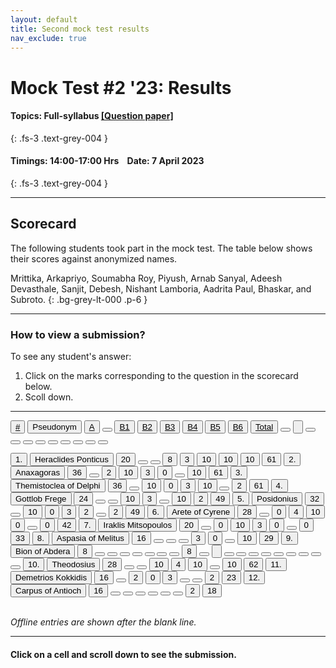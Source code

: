 ```yaml
---
layout: default
title: Second mock test results
nav_exclude: true
---
```



#  Mock Test #2 '23: Results

#### Topics: Full-syllabus  [[Question paper]](/docs/mock_test/018_apr_7_full/)
{: .fs-3 .text-grey-004 }


#### Timings: 14:00-17:00 Hrs &nbsp;&nbsp;  Date: 7 April 2023
{: .fs-3 .text-grey-004 }

---


## Scorecard


The following students took part in the mock test. The table below shows their scores against anonymized names.


Mrittika, Arkapriyo,  Soumabha Roy,  Piyush,  Arnab Sanyal,  Adeesh Devasthale,
Sanjit,  Debesh,  Nishant Lamboria,  Aadrita Paul,  Bhaskar,  and Subroto.
{: .bg-grey-lt-000 .p-6 }


---

### How to view a submission?

To see any student's answer:

1. Click on the marks corresponding to the question in the scorecard below.
2. Scoll down.


---

  <div class="markpalette">
      <div class="markpalette-keys">

<button class="markbutton white"><u>#</u></button>
<input type="button" class="markbutton white" value="Pseudonym"/>
<button class="markbutton white"><u>A</u></button>
<button class="markbutton white"></button>
<button class="markbutton white"><u>B1</u></button>
<button class="markbutton white"><u>B2</u></button>
<button class="markbutton white"><u>B3</u></button>
<button class="markbutton white"><u>B4</u></button>
<button class="markbutton white"><u>B5</u></button>
<button class="markbutton white"><u>B6</u></button>
<button class="markbutton white"><u>Total</u></button>
<button class="markbutton white"></button>
<input type="button" class="markbutton white" value=""/>
<button class="markbutton white" ></button>
<button class="markbutton white"></button>
<button class="markbutton white"></button>
<button class="markbutton white"></button>
<button class="markbutton white"></button>
<button class="markbutton white"></button>
<button class="markbutton white"></button>
<button class="markbutton white"></button>
<button class="markbutton white"></button>



<button class="markbutton rank">1. </button>
<input type="button" class="markbutton white" value="Heraclides Ponticus"/>
<button class="markbutton blank" onclick = "markdisplay('Heraclides_Ponticus/PartA',18)">20</button>
<button class="button white"></button>
<button class="button blank"></button>
<button class="markbutton right" onclick = "markdisplay('Heraclides_Ponticus/B2',18)">8</button>
<button class="markbutton wrong" onclick = "markdisplay('Heraclides_Ponticus/B3',18)">3</button>
<button class="markbutton right" onclick = "markdisplay('Heraclides_Ponticus/B4',18)">10</button>
<button class="markbutton right" onclick = "markdisplay('Heraclides_Ponticus/B5',18)">10</button>
<button class="markbutton right" onclick = "markdisplay('Heraclides_Ponticus/B6',18)">10</button>
<button class="markbutton total">61</button>
<button class="markbutton rank">2. </button>
<input type="button" class="markbutton white" value="Anaxagoras"/>
<button class="markbutton blank" onclick = "markdisplay('Anaxagoras/PartA',18)">36</button>
<button class="button white"></button>
<button class="markbutton wrong" onclick = "markdisplay('Anaxagoras/B1',18)">2</button>
<button class="markbutton right" onclick = "markdisplay('Anaxagoras/B2',18)">10</button>
<button class="markbutton wrong" onclick = "markdisplay('Anaxagoras/B3',18)">3</button>
<button class="markbutton wrong" onclick = "markdisplay('Anaxagoras/B4',18)">0</button>
<button class="button blank"></button>
<button class="markbutton right" onclick = "markdisplay('Anaxagoras/B6',18)">10</button>
<button class="markbutton total">61</button>
<button class="markbutton rank">3. </button>
<input type="button" class="markbutton white" value="Themistoclea of Delphi"/>
<button class="markbutton blank" onclick = "markdisplay('Themistoclea_of_Delphi/PartA',18)">36</button>
<button class="button white"></button>
<button class="markbutton right" onclick = "markdisplay('Themistoclea_of_Delphi/B1',18)">10</button>
<button class="markbutton wrong" onclick = "markdisplay('Themistoclea_of_Delphi/B2',18)">0</button>
<button class="markbutton wrong" onclick = "markdisplay('Themistoclea_of_Delphi/B3',18)">3</button>
<button class="markbutton right" onclick = "markdisplay('Themistoclea_of_Delphi/B4',18)">10</button>
<button class="button blank"></button>
<button class="markbutton wrong" onclick = "markdisplay('Themistoclea_of_Delphi/B6',18)">2</button>
<button class="markbutton total">61</button>
<button class="markbutton rank">4. </button>
<input type="button" class="markbutton white" value="Gottlob Frege"/>
<button class="markbutton blank" onclick = "markdisplay('Gottlob_Frege/PartA',18)">24</button>
<button class="button white"></button>
<button class="button blank"></button>
<button class="markbutton right" onclick = "markdisplay('Gottlob_Frege/B2',18)">10</button>
<button class="markbutton wrong" onclick = "markdisplay('Gottlob_Frege/B3',18)">3</button>
<button class="button blank"></button>
<button class="markbutton right" onclick = "markdisplay('Gottlob_Frege/B5',18)">10</button>
<button class="markbutton wrong" onclick = "markdisplay('Gottlob_Frege/B6',18)">2</button>
<button class="markbutton total">49</button>
<button class="markbutton rank">5. </button>
<input type="button" class="markbutton white" value="Posidonius"/>
<button class="markbutton blank" onclick = "markdisplay('Posidonius/PartA',18)">32</button>
<button class="button white"></button>
<button class="markbutton right" onclick = "markdisplay('Posidonius/B1',18)">10</button>
<button class="markbutton wrong" onclick = "markdisplay('Posidonius/B2',18)">0</button>
<button class="markbutton wrong" onclick = "markdisplay('Posidonius/B3',18)">3</button>
<button class="markbutton wrong" onclick = "markdisplay('Posidonius/B4',18)">2</button>
<button class="button blank"></button>
<button class="markbutton wrong" onclick = "markdisplay('Posidonius/B6',18)">2</button>
<button class="markbutton total">49</button>
<button class="markbutton rank">6. </button>
<input type="button" class="markbutton white" value="Arete of Cyrene"/>
<button class="markbutton blank" onclick = "markdisplay('Arete_of_Cyrene/PartA',18)">28</button>
<button class="button white"></button>
<button class="markbutton wrong" onclick = "markdisplay('Arete_of_Cyrene/B1',18)">0</button>
<button class="markbutton right" onclick = "markdisplay('Arete_of_Cyrene/B2',18)">4</button>
<button class="markbutton right" onclick = "markdisplay('Arete_of_Cyrene/B3',18)">10</button>
<button class="markbutton wrong" onclick = "markdisplay('Arete_of_Cyrene/B4',18)">0</button>
<button class="button blank"></button>
<button class="markbutton wrong" onclick = "markdisplay('Arete_of_Cyrene/B6',18)">0</button>
<button class="markbutton total">42</button>
<button class="markbutton rank">7. </button>
<input type="button" class="markbutton white" value="Iraklis Mitsopoulos"/>
<button class="markbutton blank" onclick = "markdisplay('Iraklis_Mitsopoulos/PartA',18)">20</button>
<button class="button white"></button>
<button class="markbutton wrong" onclick = "markdisplay('Iraklis_Mitsopoulos/B1',18)">0</button>
<button class="markbutton right" onclick = "markdisplay('Iraklis_Mitsopoulos/B2',18)">10</button>
<button class="markbutton wrong" onclick = "markdisplay('Iraklis_Mitsopoulos/B3',18)">3</button>
<button class="markbutton wrong" onclick = "markdisplay('Iraklis_Mitsopoulos/B4',18)">0</button>
<button class="button blank"></button>
<button class="markbutton wrong" onclick = "markdisplay('Iraklis_Mitsopoulos/B6',18)">0</button>
<button class="markbutton total">33</button>
<button class="markbutton rank">8. </button>
<input type="button" class="markbutton white" value="Aspasia of Melitus"/>
<button class="markbutton blank" onclick = "markdisplay('Aspasia_of_Melitus/PartA',18)">16</button>
<button class="button white"></button>
<button class="button blank"></button>
<button class="button blank"></button>
<button class="markbutton wrong" onclick = "markdisplay('Aspasia_of_Melitus/B3',18)">3</button>
<button class="markbutton wrong" onclick = "markdisplay('Aspasia_of_Melitus/B4',18)">0</button>
<button class="button blank"></button>
<button class="markbutton right" onclick = "markdisplay('Aspasia_of_Melitus/B6',18)">10</button>
<button class="markbutton total">29</button>
<button class="markbutton rank">9. </button>
<input type="button" class="markbutton white" value="Bion of Abdera"/>
<button class="markbutton blank" onclick = "markdisplay('Bion_of_Abdera/PartA',18)">8</button>
<button class="button white"></button>
<button class="button blank"></button>
<button class="button blank"></button>
<button class="button blank"></button>
<button class="button blank"></button>
<button class="button blank"></button>
<button class="button blank"></button>
<button class="markbutton total">8</button>
<button class="markbutton white"></button>
<input type="button" class="markbutton white" value=""/>
<button class="markbutton white"></button>
<button class="markbutton white"></button>
<button class="markbutton white"></button>
<button class="markbutton white"></button>
<button class="markbutton white"></button>
<button class="markbutton white"></button>
<button class="markbutton white"></button>
<button class="markbutton white"></button>
<button class="markbutton white"></button>
<button class="markbutton rank">10. </button>
<input type="button" class="markbutton white" value="Theodosius"/>
<button class="markbutton blank" onclick = "markdisplay('Theodosius/PartA',18)">28</button>
<button class="button white"></button>
<button class="button blank"></button>
<button class="markbutton right" onclick = "markdisplay('Theodosius/B2',18)">10</button>
<button class="markbutton right" onclick = "markdisplay('Theodosius/B3',18)">4</button>
<button class="markbutton right" onclick = "markdisplay('Theodosius/B4',18)">10</button>
<button class="button blank"></button>
<button class="markbutton right" onclick = "markdisplay('Theodosius/B6',18)">10</button>
<button class="markbutton total">62</button>
<button class="markbutton rank">11. </button>
<input type="button" class="markbutton white" value="Demetrios Kokkidis"/>
<button class="markbutton blank" onclick = "markdisplay('Demetrios_Kokkidis/PartA',18)">16</button>
<button class="button white"></button>
<button class="markbutton wrong" onclick = "markdisplay('Demetrios_Kokkidis/B1',18)">2</button>
<button class="markbutton wrong" onclick = "markdisplay('Demetrios_Kokkidis/B2',18)">0</button>
<button class="markbutton wrong" onclick = "markdisplay('Demetrios_Kokkidis/B3',18)">3</button>
<button class="button blank"></button>
<button class="button blank"></button>
<button class="markbutton wrong" onclick = "markdisplay('Demetrios_Kokkidis/B6',18)">2</button>
<button class="markbutton total">23</button>
<button class="markbutton rank">12. </button>
<input type="button" class="markbutton white" value="Carpus of Antioch"/>
<button class="markbutton blank" onclick = "markdisplay('Carpus_of_Antioch/PartA',18)">16</button>
<button class="button white"></button>
<button class="button blank"></button>
<button class="button blank"></button>
<button class="button blank"></button>
<button class="button blank"></button>
<button class="button blank"></button>
<button class="markbutton wrong" onclick = "markdisplay('Carpus_of_Antioch/B6',18)">2</button>
<button class="markbutton total">18</button>

</div>
</div>



<br>
<i>Offline entries are shown after the blank line.</i>

<hr>

<div style="min-height:2px" id="themarktext">
<h4>Click on a cell and scroll down to see the submission.</h4>
</div>


<br>











